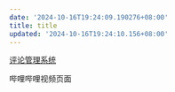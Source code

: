 ```yaml
---
date: '2024-10-16T19:24:09.190276+08:00'
title: title
updated: '2024-10-16T19:24:10.156+08:00'
---
```

[评论管理系统](https://lean-cloud.yanguk.top/ui)

哔哩哔哩视频页面
<style>
/* 哔哔页面 */
#bibi button {
  color: #fff;
  border: 0;
  margin: 20px auto;
  border-radius: 0.3125rem;
  display: block;
  padding: 0 1rem;
  height: 40px;
  font-weight: 500;
  text-align: center;
  transition: all 0.5s ease-out;
  background: linear-gradient(-45deg, #ee7752, #e73c7e, #23a6d5, #23d5ab);
  background-size: 1000% 1000%;
  animation: Gradient 60s linear infinite;
  outline: 0;
}

#bibi .bb-info {
  font-weight: 700;
  font-size: 22px;
}

#bibi .bb-card {
  padding: 15px;
  border-radius: 10px;
  background: rgba(255, 255, 255, 0.1);
  border: 1px solid #a5a5a5ee;
  margin-top: 20px;
  transition: all 0.25s;
  user-select: none;
  width: calc(48% - 7px);
  margin: 10px;
}

@media screen and (max-width: 800px) {
  #bibi .bb-card {
  width: 100%;
  }
}

#bibi .bb-card:hover {
  box-shadow: 0 5px 10px 8px #07111b29;
  transform: translateY(-3px);
}

#bibi .card-header {
  display: flex;
  align-items: center;
}

#bibi .card-header .avatar {
  width: 32px;
  height: 32px;
  border-radius: 50%;
  margin-right: 10px;
  border-radius: 20px;
  overflow: hidden;
}

#bibi .card-header svg {
  height: 20px;
  width: 20px;
  margin-left: 5px;
}

#bibi .card-header .card-time {
  font-size: 12px;
  text-shadow: #d9d9d9 0 0 1px, #fffffb 0 0 1px, #fffffb 0 0 2px;
  margin-left: 10px;
}

#bibi .card-content {
  padding: 10px 0;
  white-space: pre-wrap;
}

#bibi .card-footer {
  display: flex;
  padding-bottom: 10px;
}

#bibi .card-footer .card-label {
  border-radius: 5px;
  padding: 0 5px;
  font-weight: 550;
  border-radius: 5px;
  box-shadow: inset 0 -1px 0 rgb(27 31 35 / 12%);
  font-size: 14px;
  user-select: none;
  margin-right: 10px;
}

div#bb_loading img{
  border-radius: 15px;
}

#bb-main {
  display: flex;
  flex-direction: row;
  flex-wrap: wrap;
  justify-content: flex-start;
}

</style>

<script src="/js/bibi.js"></script>

<div id="bibi">
<div class="bb-info"></div><div id="bb-main"></div>
</div>

